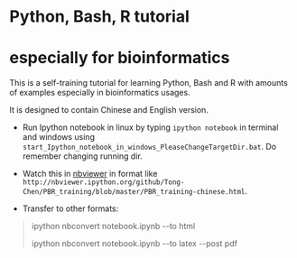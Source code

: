 Python, Bash, R tutorial 
===
especially for bioinformatics
===============

This is a self-training tutorial for learning Python, Bash and R with amounts of examples especially in bioinformatics usages. 

It is designed to contain Chinese and English version.

* Run Ipython notebook in linux by typing `ipython notebook` in terminal and windows using `start_Ipython_notebook_in_windows_PleaseChangeTargetDir.bat`. Do remember changing running dir.

* Watch this in [nbviewer](http://nbviewer.ipython.org/) in format like `http://nbviewer.ipython.org/github/Tong-Chen/PBR_training/blob/master/PBR_training-chinese.html`.

* Transfer to other formats:

> ipython nbconvert notebook.ipynb --to html
>
> ipython nbconvert notebook.ipynb --to latex --post pdf
